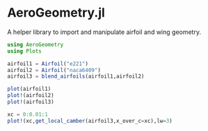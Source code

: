 # AeroGeometry.jl
A helper library to import and manipulate airfoil and wing geometry.

```julia
using AeroGeometry
using Plots

airfoil1 = Airfoil("e221")
airfoil2 = Airfoil("naca6409")
airfoil3 = blend_airfoils(airfoil1,airfoil2)

plot(airfoil1)
plot!(airfoil2)
plot!(airfoil3)

xc = 0:0.01:1
plot!(xc,get_local_camber(airfoil3,x_over_c=xc),lw=3)


